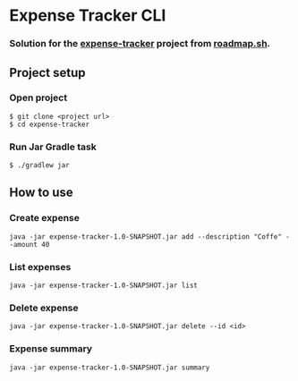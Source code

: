 # Expense Tracker CLI

### Solution for the [expense-tracker](https://roadmap.sh/projects/expense-tracker) project from [roadmap.sh](https://roadmap.sh).

## Project setup
### Open project
```
$ git clone <project url>
$ cd expense-tracker
```
### Run Jar Gradle task
```
$ ./gradlew jar
```

## How to use
### Create expense
```
java -jar expense-tracker-1.0-SNAPSHOT.jar add --description "Coffe" --amount 40
```
### List expenses
```
java -jar expense-tracker-1.0-SNAPSHOT.jar list
```
### Delete expense
```
java -jar expense-tracker-1.0-SNAPSHOT.jar delete --id <id>
```
### Expense summary
```
java -jar expense-tracker-1.0-SNAPSHOT.jar summary
```